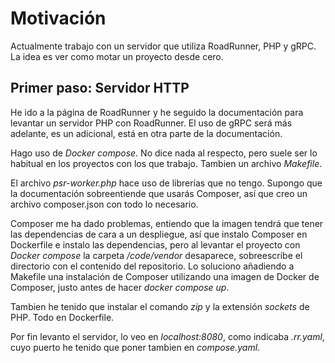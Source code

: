 # Motivación

Actualmente trabajo con un servidor que utiliza RoadRunner, PHP y gRPC. La idea es ver como motar un proyecto desde cero.

## Primer paso: Servidor HTTP

He ido a la página de RoadRunner y he seguido la documentación para levantar un servidor PHP con RoadRunner. El uso de gRPC será más adelante, es un adicional, está en otra parte de la documentación.

Hago uso de _Docker compose_. No dice nada al respecto, pero suele ser lo habitual en los proyectos con los que trabajo. Tambien un archivo _Makefile_.

El archivo _psr-worker.php_ hace uso de librerías que no tengo. Supongo que la documentación sobreentiende que usarás Composer, así que creo un archivo composer.json con todo lo necesario.

Composer me ha dado problemas, entiendo que la imagen tendrá que tener las dependencias de cara a un despliegue, así que instalo Composer en Dockerfile e instalo las dependencias, pero al levantar el proyecto con _Docker compose_ la carpeta _/code/vendor_ desaparece, sobreescribe el directorio con el contenido del repositorio. Lo soluciono añadiendo a Makefile una instalación de Composer utilizando una imagen de Docker de Composer, justo antes de hacer _docker compose up_.

Tambien he tenido que instalar el comando _zip_ y la extensión _sockets_ de PHP. Todo en Dockerfile.

Por fin levanto el servidor, lo veo en _localhost:8080_, como indicaba _.rr.yaml_, cuyo puerto he tenido que poner tambien en _compose.yaml_.
